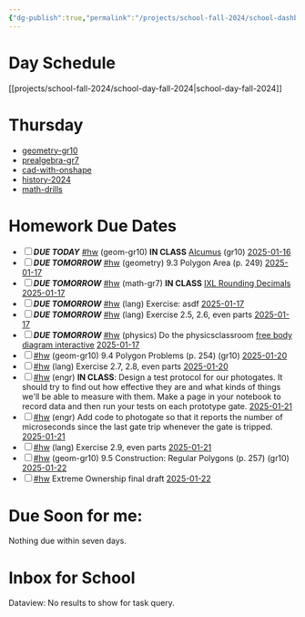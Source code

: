 ```yaml
---
{"dg-publish":true,"permalink":"/projects/school-fall-2024/school-dashboard/"}
---
```



# Day Schedule

[[projects/school-fall-2024/school-day-fall-2024\|school-day-fall-2024]]

<span><span><span alt="school-day-fall-2024 > Thursday" src="school-day-fall-2024#Thursday" class="internal-embed markdown-embed inline-embed is-loaded"><div class="markdown-embed-title"></div><div class="markdown-preview-view markdown-rendered show-indentation-guide"><h1 data-heading="Thursday" dir="auto">Thursday</h1>
<ul>
<li dir="auto"><a data-href="geometry-gr10" href="geometry-gr10" class="internal-link" target="_blank" rel="noopener nofollow">geometry-gr10</a></li>
<li dir="auto"><a data-href="prealgebra-gr7" href="prealgebra-gr7" class="internal-link" target="_blank" rel="noopener nofollow">prealgebra-gr7</a></li>
<li dir="auto"><a data-href="cad-with-onshape" href="cad-with-onshape" class="internal-link" target="_blank" rel="noopener nofollow">cad-with-onshape</a></li>
<li dir="auto"><a data-href="history-2024" href="history-2024" class="internal-link" target="_blank" rel="noopener nofollow">history-2024</a></li>
<li dir="auto"><a data-href="math-drills" href="math-drills" class="internal-link" target="_blank" rel="noopener nofollow">math-drills</a></li>
</ul></div></span></span></span>

# Homework Due Dates

<div><ul class="contains-task-list"><li data-task=" " class="dataview task-list-item"><input type="checkbox" class="dataview task-list-item-checkbox"><span><strong><em>DUE TODAY</em></strong> <a href="#hw" class="tag" target="_blank" rel="noopener nofollow">#hw</a> (geom-gr10) <strong>IN CLASS</strong> <a data-tooltip-position="top" aria-label="https://artofproblemsolving.com/alcumus" rel="noopener nofollow" class="external-link" href="https://artofproblemsolving.com/alcumus" target="_blank">Alcumus</a> (gr10) <a data-href="2025-01-16" href="2025-01-16" class="internal-link" target="_blank" rel="noopener nofollow">2025-01-16</a></span></li><li data-task=" " class="dataview task-list-item"><input type="checkbox" class="dataview task-list-item-checkbox"><span><strong><em>DUE TOMORROW</em></strong> <a href="#hw" class="tag" target="_blank" rel="noopener nofollow">#hw</a> (geometry) 9.3 Polygon Area  (p. 249) <a data-href="2025-01-17" href="2025-01-17" class="internal-link" target="_blank" rel="noopener nofollow">2025-01-17</a></span></li><li data-task=" " class="dataview task-list-item"><input type="checkbox" class="dataview task-list-item-checkbox"><span><strong><em>DUE TOMORROW</em></strong> <a href="#hw" class="tag" target="_blank" rel="noopener nofollow">#hw</a> (math-gr7) <strong>IN CLASS</strong> <a data-tooltip-position="top" aria-label="https://www.ixl.com/math/grade-7/round-decimals" rel="noopener nofollow" class="external-link" href="https://www.ixl.com/math/grade-7/round-decimals" target="_blank">IXL Rounding Decimals</a> <a data-href="2025-01-17" href="2025-01-17" class="internal-link" target="_blank" rel="noopener nofollow">2025-01-17</a></span></li><li data-task=" " class="dataview task-list-item"><input type="checkbox" class="dataview task-list-item-checkbox"><span><strong><em>DUE TOMORROW</em></strong> <a href="#hw" class="tag" target="_blank" rel="noopener nofollow">#hw</a> (lang) Exercise: asdf <a data-href="2025-01-17" href="2025-01-17" class="internal-link" target="_blank" rel="noopener nofollow">2025-01-17</a></span></li><li data-task=" " class="dataview task-list-item"><input type="checkbox" class="dataview task-list-item-checkbox"><span><strong><em>DUE TOMORROW</em></strong> <a href="#hw" class="tag" target="_blank" rel="noopener nofollow">#hw</a> (lang) Exercise 2.5, 2.6, even parts  <a data-href="2025-01-17" href="2025-01-17" class="internal-link" target="_blank" rel="noopener nofollow">2025-01-17</a></span></li><li data-task=" " class="dataview task-list-item"><input type="checkbox" class="dataview task-list-item-checkbox"><span><strong><em>DUE TOMORROW</em></strong> <a href="#hw" class="tag" target="_blank" rel="noopener nofollow">#hw</a> (physics) Do the physicsclassroom <a data-tooltip-position="top" aria-label="https://www.physicsclassroom.com/Physics-Interactives/Newtons-Laws/Free-Body-Diagrams/Free-Body-Diagram-Interactive" rel="noopener nofollow" class="external-link" href="https://www.physicsclassroom.com/Physics-Interactives/Newtons-Laws/Free-Body-Diagrams/Free-Body-Diagram-Interactive" target="_blank">free body diagram interactive</a> <a data-href="2025-01-17" href="2025-01-17" class="internal-link" target="_blank" rel="noopener nofollow">2025-01-17</a></span></li><li data-task=" " class="dataview task-list-item"><input type="checkbox" class="dataview task-list-item-checkbox"><span><a href="#hw" class="tag" target="_blank" rel="noopener nofollow">#hw</a> (geom-gr10) 9.4 Polygon Problems  (p. 254) (gr10) <a data-href="2025-01-20" href="2025-01-20" class="internal-link" target="_blank" rel="noopener nofollow">2025-01-20</a></span></li><li data-task=" " class="dataview task-list-item"><input type="checkbox" class="dataview task-list-item-checkbox"><span><a href="#hw" class="tag" target="_blank" rel="noopener nofollow">#hw</a> (lang) Exercise 2.7, 2.8, even parts  <a data-href="2025-01-20" href="2025-01-20" class="internal-link" target="_blank" rel="noopener nofollow">2025-01-20</a></span></li><li data-task=" " class="dataview task-list-item"><input type="checkbox" class="dataview task-list-item-checkbox"><span><a href="#hw" class="tag" target="_blank" rel="noopener nofollow">#hw</a> (engr) <strong>IN CLASS</strong>: Design a test protocol for our photogates. It should try to find out how effective they are and what kinds of things we'll be able to measure with them. Make a page in your notebook to record data and then run your tests on each prototype gate. <a data-href="2025-01-21" href="2025-01-21" class="internal-link" target="_blank" rel="noopener nofollow">2025-01-21</a></span></li><li data-task=" " class="dataview task-list-item"><input type="checkbox" class="dataview task-list-item-checkbox"><span><a href="#hw" class="tag" target="_blank" rel="noopener nofollow">#hw</a> (engr) Add code to photogate so that it reports the number of microseconds since the last gate trip whenever the gate is tripped. <a data-href="2025-01-21" href="2025-01-21" class="internal-link" target="_blank" rel="noopener nofollow">2025-01-21</a></span></li><li data-task=" " class="dataview task-list-item"><input type="checkbox" class="dataview task-list-item-checkbox"><span><a href="#hw" class="tag" target="_blank" rel="noopener nofollow">#hw</a> (lang) Exercise 2.9, even parts  <a data-href="2025-01-21" href="2025-01-21" class="internal-link" target="_blank" rel="noopener nofollow">2025-01-21</a></span></li><li data-task=" " class="dataview task-list-item"><input type="checkbox" class="dataview task-list-item-checkbox"><span><a href="#hw" class="tag" target="_blank" rel="noopener nofollow">#hw</a> (geom-gr10) 9.5 Construction: Regular Polygons  (p. 257) (gr10) <a data-href="2025-01-22" href="2025-01-22" class="internal-link" target="_blank" rel="noopener nofollow">2025-01-22</a></span></li><li data-task=" " class="dataview task-list-item"><input type="checkbox" class="dataview task-list-item-checkbox"><span><a href="#hw" class="tag" target="_blank" rel="noopener nofollow">#hw</a> Extreme Ownership final draft <a data-href="2025-01-22" href="2025-01-22" class="internal-link" target="_blank" rel="noopener nofollow">2025-01-22</a></span></li></ul></div>


# Due Soon for me:

<p><span>Nothing due within seven days.</span></p>

# Inbox for School
<div><div class="dataview dataview-error-box"><p class="dataview dataview-error-message">Dataview: No results to show for task query.</p></div></div>